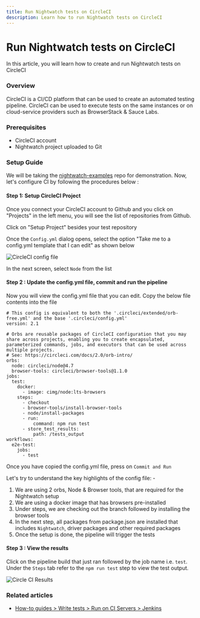 ```yaml
---
title: Run Nightwatch tests on CircleCI
description: Learn how to run Nightwatch tests on CircleCI
---
```


<div class="page-header"><h1>Run Nightwatch tests on CircleCI</h1></div>

In this article, you will learn how to create and run Nightwatch tests on CircleCI

### Overview

CircleCI is a CI/CD platform that can be used to create an automated testing pipeline. CircleCI can be used to execute tests on the same instances or on cloud-service providers such as BrowserStack & Sauce Labs.

### Prerequisites
- CircleCI account
- Nightwatch project uploaded to Git


### Setup Guide
We will be taking the [nightwatch-examples](https://github.com/nightwatchjs/nightwatch-examples) repo for demonstration. Now, let's configure CI by following the procedures below :


#### Step 1:  Setup CircleCI Project

Once you connect your CircleCI account to Github and you click on "Projects" in the left menu, you will see the list of repositories from Github.

Click on "Setup Project" besides your test repository

Once the `Config.yml` dialog opens, select the option "Take me to a config.yml template that I can edit" as shown below

![CircleCI config file](https://user-images.githubusercontent.com/1677755/189828701-e0aff507-c61f-4e58-ad28-efdc99dea61f.png)


In the next screen, select `Node` from the list

#### Step 2 : Update the config.yml file, commit and run the pipeline
Now you will view the config.yml file that you can edit. Copy the below file contents into the file

<pre><code class="yml"># This config is equivalent to both the '.circleci/extended/orb-free.yml' and the base '.circleci/config.yml'
version: 2.1

# Orbs are reusable packages of CircleCI configuration that you may share across projects, enabling you to create encapsulated, parameterized commands, jobs, and executors that can be used across multiple projects.
# See: https://circleci.com/docs/2.0/orb-intro/
orbs:
  node: circleci/node@4.7
  browser-tools: circleci/browser-tools@1.1.0
jobs:
  test:
    docker:
      - image: cimg/node:lts-browsers
    steps:
      - checkout
      - browser-tools/install-browser-tools
      - node/install-packages
      - run:
          command: npm run test
      - store_test_results:
          path: /tests_output
workflows:
  e2e-test:
    jobs:
      - test
</code></pre>

Once you have copied the config.yml file, press on `Commit and Run`

Let's try to understand the key highlights of the config file: -
1. We are using 2 orbs, Node & Browser tools, that are required for the Nightwatch setup
2. We are using a docker image that has browsers pre-installed
3. Under steps, we are checking out the branch followed by installing the browser tools 
4. In the next step, all packages from package.json are installed that includes `Nightwatch`, driver packages and other required packages
5. Once the setup is done, the pipeline will trigger the tests

#### Step 3 : View the results

Click on the pipeline build that just ran followed by the job name i.e. `test`. Under the `Steps` tab refer to the `npm run test` step to view the test output.

![Circle CI Results](https://user-images.githubusercontent.com/1677755/189831161-c08ee3e0-e1ce-4e92-90be-92c1ab61e02b.png)


### Related articles
- [How-to guides > Write tests > Run on CI Servers > Jenkins ](/guide/ci-integrations/run-nightwatch-on-jenkins.html)
